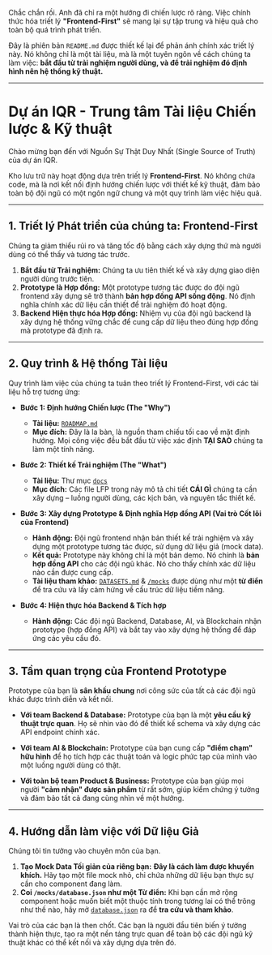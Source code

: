Chắc chắn rồi. Anh đã chỉ ra một hướng đi chiến lược rõ ràng. Việc chính thức hóa triết lý **"Frontend-First"** sẽ mang lại sự tập trung và hiệu quả cho toàn bộ quá trình phát triển.

Đây là phiên bản `README.md` được thiết kế lại để phản ánh chính xác triết lý này. Nó không chỉ là một tài liệu, mà là một tuyên ngôn về cách chúng ta làm việc: **bắt đầu từ trải nghiệm người dùng, và để trải nghiệm đó định hình nên hệ thống kỹ thuật.**

---

# Dự án IQR - Trung tâm Tài liệu Chiến lược & Kỹ thuật

Chào mừng bạn đến với Nguồn Sự Thật Duy Nhất (Single Source of Truth) của dự án IQR.

Kho lưu trữ này hoạt động dựa trên triết lý **Frontend-First**. Nó không chứa code, mà là nơi kết nối định hướng chiến lược với thiết kế kỹ thuật, đảm bảo toàn bộ đội ngũ có một ngôn ngữ chung và một quy trình làm việc hiệu quả.

---

## 1. Triết lý Phát triển của chúng ta: Frontend-First

Chúng ta giảm thiểu rủi ro và tăng tốc độ bằng cách xây dựng thứ mà người dùng có thể thấy và tương tác trước.

1.  **Bắt đầu từ Trải nghiệm:** Chúng ta ưu tiên thiết kế và xây dựng giao diện người dùng trước tiên.
2.  **Prototype là Hợp đồng:** Một prototype tương tác được do đội ngũ frontend xây dựng sẽ trở thành **bản hợp đồng API sống động**. Nó định nghĩa chính xác dữ liệu cần thiết để trải nghiệm đó hoạt động.
3.  **Backend Hiện thực hóa Hợp đồng:** Nhiệm vụ của đội ngũ backend là xây dựng hệ thống vững chắc để cung cấp dữ liệu theo đúng hợp đồng mà prototype đã định ra.

---

## 2. Quy trình & Hệ thống Tài liệu

Quy trình làm việc của chúng ta tuân theo triết lý Frontend-First, với các tài liệu hỗ trợ tương ứng:

*   **Bước 1: Định hướng Chiến lược (The "Why")**
    *   **Tài liệu:** [`ROADMAP.md`](./ROADMAP.md)
    *   **Mục đích:** Đây là la bàn, là nguồn tham chiếu tối cao về mặt định hướng. Mọi công việc đều bắt đầu từ việc xác định **TẠI SAO** chúng ta làm một tính năng.

*   **Bước 2: Thiết kế Trải nghiệm (The "What")**
    *   **Tài liệu:** Thư mục [`docs`](./docs)
    *   **Mục đích:** Các file LFP trong này mô tả chi tiết **CÁI GÌ** chúng ta cần xây dựng – luồng người dùng, các kịch bản, và nguyên tắc thiết kế.

*   **Bước 3: Xây dựng Prototype & Định nghĩa Hợp đồng API (Vai trò Cốt lõi của Frontend)**
    *   **Hành động:** Đội ngũ frontend nhận bản thiết kế trải nghiệm và xây dựng một prototype tương tác được, sử dụng dữ liệu giả (mock data).
    *   **Kết quả:** Prototype này không chỉ là một bản demo. Nó chính là **bản hợp đồng API** cho các đội ngũ khác. Nó cho thấy chính xác dữ liệu nào cần được cung cấp.
    *   **Tài liệu tham khảo:** [`DATASETS.md`](./DATASETS.md) & [`/mocks`](./mocks) được dùng như một **từ điển** để tra cứu và lấy cảm hứng về cấu trúc dữ liệu tiềm năng.

*   **Bước 4: Hiện thực hóa Backend & Tích hợp**
    *   **Hành động:** Các đội ngũ Backend, Database, AI, và Blockchain nhận prototype (hợp đồng API) và bắt tay vào xây dựng hệ thống để đáp ứng các yêu cầu đó.

---

## 3. Tầm quan trọng của Frontend Prototype

Prototype của bạn là **sân khấu chung** nơi công sức của tất cả các đội ngũ khác được trình diễn và kết nối.

*   **Với team Backend & Database:** Prototype của bạn là một **yêu cầu kỹ thuật trực quan**. Họ sẽ nhìn vào đó để thiết kế schema và xây dựng các API endpoint chính xác.

*   **Với team AI & Blockchain:** Prototype của bạn cung cấp **"điểm chạm" hữu hình** để họ tích hợp các thuật toán và logic phức tạp của mình vào một luồng người dùng có thật.

*   **Với toàn bộ team Product & Business:** Prototype của bạn giúp mọi người **"cảm nhận" được sản phẩm** từ rất sớm, giúp kiểm chứng ý tưởng và đảm bảo tất cả đang cùng nhìn về một hướng.

---

## 4. Hướng dẫn làm việc với Dữ liệu Giả

Chúng tôi tin tưởng vào chuyên môn của bạn.

1.  **Tạo Mock Data Tối giản của riêng bạn:** **Đây là cách làm được khuyến khích.** Hãy tạo một file mock nhỏ, chỉ chứa những dữ liệu bạn thực sự cần cho component đang làm.
2.  **Coi `/mocks/database.json` như một Từ điển:** Khi bạn cần mở rộng component hoặc muốn biết một thuộc tính trong tương lai có thể trông như thế nào, hãy mở [`database.json`](./mocks/database.json) ra để **tra cứu và tham khảo**.

Vai trò của các bạn là then chốt. Các bạn là người đầu tiên biến ý tưởng thành hiện thực, tạo ra một nền tảng trực quan để toàn bộ các đội ngũ kỹ thuật khác có thể kết nối và xây dựng dựa trên đó.
